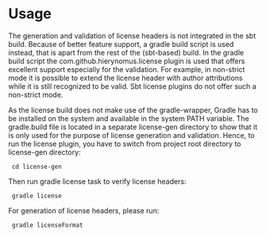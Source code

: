 # Usage

The generation and validation of license headers is not integrated in the sbt build. 
Because of better feature support, a gradle build script is used instead, that is apart from the rest of the (sbt-based) build. 
In the gradle build script the com.github.hierynomus.license plugin is used that offers excellent support especially for the validation.
For example, in non-strict mode it is possible to extend the license header with author attributions while it is still recognized to be valid.
Sbt license plugins do not offer such a non-strict mode.

As the license build does not make use of the gradle-wrapper, Gradle has to be installed on the system and available in the system PATH variable.
The gradle.build file is located in a separate license-gen directory to show that it is only used for the purpose of license generation and validation.
Hence, to run the license plugin, you have to switch from project root directory to license-gen directory:

     cd license-gen
     
Then run gradle license task to verify license headers:

     gradle license
    
For generation of license headers, please run:

     gradle licenseFormat